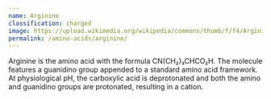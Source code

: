 ```yaml
---
name: Arginine
classification: charged
image: https://upload.wikimedia.org/wikipedia/commons/thumb/f/f4/Arginin_-_Arginine.svg/1200px-Arginin_-_Arginine.svg.png
permalink: /amino-acids/arginine/
---
```

Arginine is the amino acid with the formula CN(CH₂)₃CHCO₂H. The molecule features a guanidino group appended to a standard amino acid framework. At physiological pH, the carboxylic acid is deprotonated and both the amino and guanidino groups are protonated, resulting in a cation.